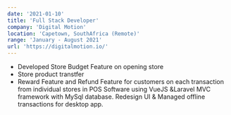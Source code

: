 ```yaml
---
date: '2021-01-10'
title: 'Full Stack Developer'
company: 'Digital Motion'
location: 'Capetown, SouthAfrica (Remote)'
range: 'January - August 2021'
url: 'https://digitalmotion.io/'
---
```



- Developed Store Budget Feature on opening store
- Store product transtfer
- Reward Feature and Refund Feature for customers on each transaction from individual stores in POS Software using VueJS &Laravel MVC framework with MySql database. Redesign UI & Managed offline transactions for desktop app.
